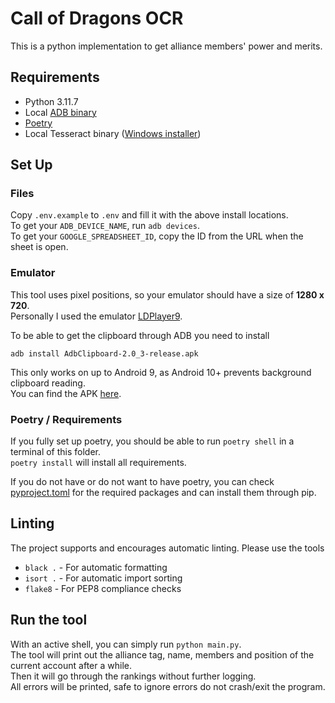 # Call of Dragons OCR

This is a python implementation to get alliance members' power and merits.

## Requirements

- Python 3.11.7
- Local [ADB binary](https://developer.android.com/tools/releases/platform-tools)
- [Poetry](https://python-poetry.org/docs/#installation)
- Local Tesseract binary ([Windows installer](https://github.com/UB-Mannheim/tesseract/wiki))

## Set Up

### Files
Copy `.env.example` to `.env` and fill it with the above install locations.  
To get your `ADB_DEVICE_NAME`, run `adb devices`.  
To get your `GOOGLE_SPREADSHEET_ID`, copy the ID from the URL when the sheet is open.

### Emulator
This tool uses pixel positions, so your emulator should have a size of **1280 x 720**.  
Personally I used the emulator [LDPlayer9](https://www.ldplayer.net/versions).

To be able to get the clipboard through ADB you need to install  
```commandline
adb install AdbClipboard-2.0_3-release.apk
```  
This only works on up to Android 9, as Android 10+ prevents background clipboard reading.  
You can find the APK [here](https://github.com/PRosenb/AdbClipboard/releases).


### Poetry / Requirements

If you fully set up poetry, you should be able to run `poetry shell` in a terminal of this folder.  
`poetry install` will install all requirements.  

If you do not have or do not want to have poetry, you can check [pyproject.toml](pyproject.toml) 
for the required packages and can install them through pip.

## Linting

The project supports and encourages automatic linting. Please use the tools  
- `black .` - For automatic formatting
- `isort .` - For automatic import sorting
- `flake8` - For PEP8 compliance checks

## Run the tool

With an active shell, you can simply run `python main.py`.  
The tool will print out the alliance tag, name, members and position of the current account after a while.  
Then it will go through the rankings without further logging.  
All errors will be printed, safe to ignore errors do not crash/exit the program.
